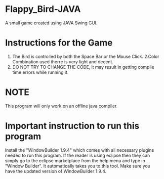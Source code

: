 # Flappy_Bird-JAVA
A small game created using JAVA Swing GUI.

# Instructions for the Game
  1. The Bird is controlled by both the Space Bar or the Mouse Click.
  2.Color Combination used therre is very light and decent.
  3. DO NOT TRY TO CHANGE THE CODE, it may result in getting compile time errors while running it.
  
 # NOTE
This program will only work on an offline java compiler.

# Important instruction to run this program
Install the "WindowBuilder 1.9.4" which comes with all necessary plugins needed to run this program. If the reader is using eclipse then they can simply go to the eclipse marketplace from the help menu and type in "Window Builder". It automatically takes you to this tool. Make sure you have the updated version of WindowBuilder 1.9.4.
